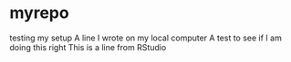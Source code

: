 # myrepo
testing my setup
A line I wrote on my local computer
A test to see if I am doing this right
This is a line from RStudio